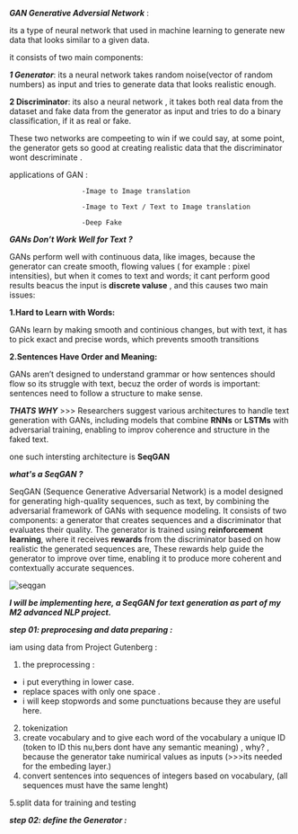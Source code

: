 ***GAN  Generative Adversial Network*** :

 its a type of neural network that used in machine learning to generate new data that looks similar to a given data.
 
 it consists of two main components:
 
***1 Generator***: its a neural network takes random noise(vector of random numbers) as input and tries to generate data that looks realistic enough.

**2 Discriminator**: its also a neural network , it takes both real data from the dataset and fake data from the generator as input and tries to do a binary classification, if it as real or fake.

These two networks are compeeting to win if we could say, at some point, the generator gets so good at creating realistic data that the discriminator wont descriminate .

applications of GAN :
       
                      -Image to Image translation

                      -Image to Text / Text to Image translation
                      
                      -Deep Fake


***GANs Don’t Work Well for Text ?***

GANs perform well with continuous data, like images, because the generator can create smooth, flowing values ( for example : pixel intensities), but when it comes to text and words; it cant perform good results beacus the input is **discrete valuse** , and this causes two main issues:

**1.Hard to Learn with Words:**

GANs learn by making smooth and continious changes, but with text, it has to pick exact and precise words, which prevents smooth transitions

**2.Sentences Have Order and Meaning:**

 GANs aren’t designed to understand grammar or how sentences should flow so its struggle with text, becuz the order of words is important: sentences need to follow a structure to make sense.

***THATS WHY*** >>>   Researchers suggest various architectures to handle text generation with GANs, including models that combine **RNNs** or **LSTMs** with adversarial training, enabling to improv coherence and structure in the faked text.

one such intersting architecture is **SeqGAN**

***what's a SeqGAN  ?***

SeqGAN (Sequence Generative Adversarial Network) is a model designed for generating high-quality sequences, such as text, by combining the adversarial framework of GANs with sequence modeling. It consists of two components: a generator that creates sequences and a discriminator that evaluates their quality. The generator is trained using **reinforcement learning**, where it receives **rewards** from the discriminator based on how realistic the generated sequences are, These rewards help guide the generator to improve over time, enabling it to produce more coherent and contextually accurate sequences.


![seqgan](https://github.com/user-attachments/assets/fae254c3-281a-4f68-acb8-cd2ce7c20cf7)



***I will be implementing here, a SeqGAN for text generation as part of my M2 advanced NLP project.***


***step 01: preprocesing and data preparing :***

iam using data from Project Gutenberg :
   1. the preprocessing :
   - i put everything in lower case.
   - replace spaces with only one space .
   - i will keep stopwords and some punctuations because they are useful here.
   2. tokenization
   3. create vocabulary and to give each word of the vocabulary a unique ID (token to ID this nu,bers dont have any semantic meaning) , why? , because the generator take numirical values as inputs (>>>its needed for the embeding layer.)
   4. convert sentences into sequences of integers based on vocabulary, (all sequences must have the same lenght)
     
   5.split data for training and testing

     
***step 02: define the Generator :***
